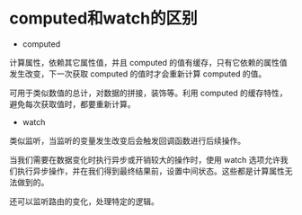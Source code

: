 # computed和watch的区别

- computed

计算属性，依赖其它属性值，并且 computed 的值有缓存，只有它依赖的属性值发生改变，下一次获取 computed 的值时才会重新计算 computed 的值。

可用于类似数值的总计，对数据的拼接，装饰等。利用 computed 的缓存特性，避免每次获取值时，都要重新计算。

- watch

类似监听，当监听的变量发生改变后会触发回调函数进行后续操作。

当我们需要在数据变化时执行异步或开销较大的操作时，使用 watch 选项允许我们执行异步操作，并在我们得到最终结果前，设置中间状态。这些都是计算属性无法做到的。

还可以监听路由的变化，处理特定的逻辑。